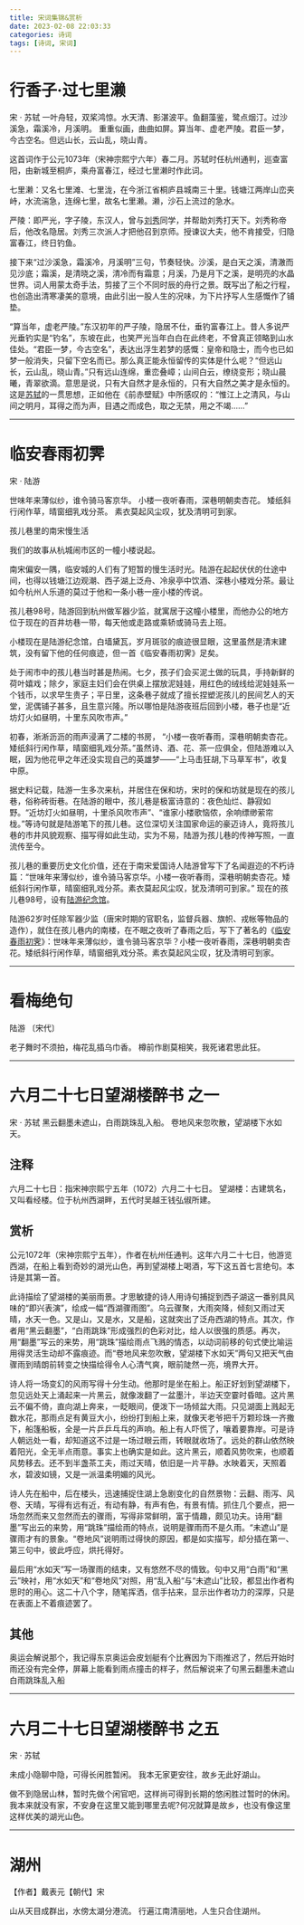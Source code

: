 ```yaml
---
title: 宋词集锦&赏析
date: 2023-02-08 22:03:33
categories: 诗词
tags: [诗词, 宋词]
---
```


# 行香子·过七里濑

宋 · 苏轼
一叶舟轻，双桨鸿惊。水天清、影湛波平。鱼翻藻鉴，鹭点烟汀。过沙溪急，霜溪冷，月溪明。
重重似画，曲曲如屏。算当年、虚老严陵。君臣一梦，今古空名。但远山长，云山乱，晓山青。

这首词作于公元1073年（宋神宗熙宁六年）春二月。苏轼时任杭州通判，巡查富阳，由新城至桐庐，乘舟富春江，经过七里濑时作此词。

七里濑：又名七里滩、七里泷，在今浙江省桐庐县城南三十里。钱塘江两岸山峦夹峙，水流湍急，连绵七里，故名七里濑。濑，沙石上流过的急水。

严陵：即严光，字子陵，东汉人，曾与[刘秀](https://so.gushiwen.cn/authorv_0ef2b626111d.aspx)同学，并帮助刘秀打天下。刘秀称帝后，他改名隐居。刘秀三次派人才把他召到京师。授谏议大夫，他不肯接受，归隐富春江，终日钓鱼。



接下来“过沙溪急，霜溪冷，月溪明”三句，节奏轻快。沙溪，是白天之溪，清澈而见沙底；霜溪，是清晓之溪，清冷而有霜意；月溪，乃是月下之溪，是明亮的水晶世界。词人用蒙太奇手法，剪接了三个不同时辰的舟行之景。既写出了船之行程，也创造出清寒凄美的意境，由此引出一股人生的况味，为下片抒写人生感慨作了铺垫。

“算当年，虚老严陵。”东汉初年的严子陵，隐居不仕，垂钓富春江上。昔人多说严光垂钓实是“钓名”，东坡在此，也笑严光当年白白在此终老，不曾真正领略到山水佳处。“君臣一梦，今古空名”，表达出浮生若梦的感慨：皇帝和隐士，而今也已如梦一般消失，只留下空名而已。那么真正能永恒留传的实体是什么呢？“但远山长，云山乱，晓山青。”只有远山连绵，重峦叠嶂；山间白云，缭绕变形；晓山晨曦，青翠欲滴。意思是说，只有大自然才是永恒的，只有大自然之美才是永恒的。这是[苏轼](https://so.gushiwen.cn/authorv_3b99a16ff2dd.aspx)的一贯思想，正如他在《前赤壁赋》中所感叹的：“惟江上之清风，与山间之明月，耳得之而为声，目遇之而成色，取之无禁，用之不竭……”

---

# 临安春雨初霁

宋 · 陆游

世味年来薄似纱，谁令骑马客京华。
小楼一夜听春雨，深巷明朝卖杏花。
矮纸斜行闲作草，晴窗细乳戏分茶。
素衣莫起风尘叹，犹及清明可到家。



孩儿巷里的南宋慢生活

我们的故事从杭城闹市区的一幢小楼说起。

南宋偏安一隅，临安城的人们有了短暂的慢生活时光。陆游在起起伏伏的仕途中间，也得以钱塘江边观潮、西子湖上泛舟、冷泉亭中饮酒、深巷小楼戏分茶。最让如今杭州人乐道的莫过于他和一条小巷一座小楼的传说。

孩儿巷98号，陆游回到杭州做军器少监，就寓居于这幢小楼里，而他办公的地方位于现在的百井坊巷一带，每天他或走路或乘轿或骑马去上班。

小楼现在是陆游纪念馆，白墙黛瓦，岁月斑驳的痕迹很显眼，这里虽然是清末建筑，没有留下他的任何痕迹，但一首《临安春雨初霁》足矣。

处于闹市中的孩儿巷当时甚是热闹。七夕，孩子们会买泥土做的玩具，手持新鲜的荷叶嬉戏；除夕，家庭主妇们会在供桌上摆放泥娃娃，用红色的绒线给泥娃娃系一个钱币，以求早生贵子；平日里，这条巷子就成了擅长捏塑泥孩儿的民间艺人的天堂，泥偶铺子甚多，且生意兴隆。所以哪怕是陆游夜班后回到小楼，巷子也是“近坊灯火如昼明，十里东风吹市声。”

初春，淅淅沥沥的雨声浸满了二楼的书房， “小楼一夜听春雨，深巷明朝卖杏花。矮纸斜行闲作草，晴窗细乳戏分茶。”虽然诗、酒、花、茶一应俱全，但陆游难以入眠，因为他花甲之年还没实现自己的英雄梦——“上马击狂胡,下马草军书”，收复中原。

据史料记载，陆游一生多次来杭，并居住在保和坊，宋时的保和坊就是现在的孩儿巷，俗称砖街巷。在陆游的眼中，孩儿巷是极富诗意的：夜色灿烂、静寂如野。“近坊灯火如昼明，十里杀风吹市声”、“谁家小楼歌恼侬，余响缥缈萦帘栊。”等诗句就是陆游笔下的孩儿巷。这位深切关注国家命运的豪迈诗人，竟将孩儿巷的市井风貌观察、描写得如此生动，实为不易，陆游为孩儿巷的传神写照，一直流传至今。

孩儿巷的重要历史文化价值，还在于南宋爱国诗人陆游曾写下了名闻遐迩的不朽诗篇：“世味年来薄似纱，谁令骑马客京华。小楼一夜听春雨，深巷明朝卖杏花。矮纸斜行闲作草，晴窗细乳戏分茶。素衣莫起风尘叹，犹及清明可到家。” 现在的孩儿巷98号，设有[陆游纪念馆](https://baike.baidu.com/item/陆游纪念馆/6426661?fromModule=lemma_inlink)。

陆游62岁时任除军器少监（唐宋时期的官职名，监督兵器、旗帜、戎帐等物品的造作），就住在孩儿巷内的南楼，在不眠之夜听了春雨之后，写下了著名的《[临安春雨初霁](https://baike.baidu.com/item/临安春雨初霁/7331905?fromModule=lemma_inlink)》：世味年来薄似纱，谁令骑马客京华？小楼一夜听春雨，深巷明朝卖杏花。矮纸斜行闲作草，晴窗细乳戏分茶。素衣莫起风尘叹，犹及清明可到家。

---

# 看梅绝句

陆游 〔宋代〕

老子舞时不须拍，梅花乱插乌巾香。
樽前作剧莫相笑，我死诸君思此狂。



---

# 六月二十七日望湖楼醉书 之一

宋 · 苏轼
黑云翻墨未遮山，白雨跳珠乱入船。
卷地风来忽吹散，望湖楼下水如天。

## 注释

六月二十七日：指宋神宗熙宁五年（1072）六月二十七日。
望湖楼：古建筑名，又叫看经楼。位于杭州西湖畔，五代时吴越王钱弘俶所建。

## 赏析

公元1072年（宋神宗熙宁五年），作者在杭州任通判。这年六月二十七日，他游览西湖，在船上看到奇妙的湖光山色，再到望湖楼上喝酒，写下这五首七言绝句。本诗是其第一首。

此诗描绘了望湖楼的美丽雨景。才思敏捷的诗人用诗句捕捉到西子湖这一番别具风味的“即兴表演”，绘成一幅“西湖骤雨图”。乌云骤聚，大雨突降，倾刻又雨过天晴，水天一色。又是山，又是水，又是船，这就突出了泛舟西湖的特点。其次，作者用“黑云翻墨”，“白雨跳珠”形成强烈的色彩对比，给人以很强的质感。再次，用“翻墨”写云的来势，用“跳珠”描绘雨点飞溅的情态，以动词前移的句式使比喻运用得灵活生动却不露痕迹。而“卷地风来忽吹散，望湖楼下水如天”两句又把天气由骤雨到晴朗前转变之快描绘得令人心清气爽，眼前陡然一亮，境界大开。

诗人将一场变幻的风雨写得十分生动。他那时是坐在船上。船正好划到望湖楼下，忽见远处天上涌起来一片黑云，就像泼翻了一盆墨汁，半边天空霎时昏暗。这片黑云不偏不倚，直向湖上奔来，一眨眼间，便泼下一场倾盆大雨。只见湖面上溅起无数水花，那雨点足有黄豆大小，纷纷打到船上来，就像天老爷把千万颗珍珠一齐撒下，船篷船板，全是一片乒乒乓乓的声响。船上有人吓慌了，嚷着要靠岸。可是诗人朝远处一看，却知道这不过是一场过眼云雨，转眼就收场了。远处的群山依然映着阳光，全无半点雨意。事实上也确实是如此。这片黑云，顺着风势吹来，也顺着风势移去。还不到半盏茶工夫，雨过天晴，依旧是一片平静。水映着天，天照着水，碧波如镜，又是一派温柔明媚的风光。

诗人先在船中，后在楼头，迅速捕捉住湖上急剧变化的自然景物：云翻、雨泻、风卷、天晴，写得有远有近，有动有静，有声有色，有景有情。抓住几个要点，把一场忽然而来又忽然而去的骤雨，写得非常鲜明，富于情趣，颇见功夫。诗用“翻墨”写出云的来势，用“跳珠”描绘雨的特点，说明是骤雨而不是久雨。“未遮山”是骤雨才有的景象。“卷地风”说明雨过得快的原因，都是如实描写，却分插在第一、第三句中，彼此呼应，烘托得好。

最后用“水如天”写一场骤雨的结束，又有悠然不尽的情致。句中又用“白雨”和“黑云”映衬，用“水如天”和“卷地风”对照，用“乱入船“与“未遮山”比较，都显出作者构思时的用心。这二十八个字，随笔挥洒，信手拈来，显示出作者功力的深厚，只是在表面上不着痕迹罢了。

## 其他

奥运会解说那个，我记得东京奥运会皮划艇有个比赛因为下雨推迟了，然后开始时雨还没有完全停，屏幕上能看到雨点撞击的样子，然后解说来了句黑云翻墨未遮山白雨跳珠乱入船

---



# 六月二十七日望湖楼醉书 之五

宋 · 苏轼

未成小隐聊中隐，可得长闲胜暂闲。
我本无家更安往，故乡无此好湖山。

做不到隐居山林，暂时先做个闲官吧，这样尚可得到长期的悠闲胜过暂时的休闲。
我本来就没有家，不安身在这里又能到哪里去呢?何况就算是故乡，也没有像这里这样优美的湖光山色。



---

# 湖州

【作者】戴表元【朝代】宋

山从天目成群出，水傍太湖分港流。
行遍江南清丽地，人生只合住湖州。